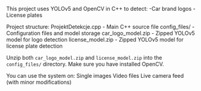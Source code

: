 This project uses YOLOv5 and OpenCV in C++ to detect:
-Car brand logos
-License plates

Project structure:
ProjektDetekcje.cpp - Main C++ source file
config_files/ - Configuration files and model storage
car_logo_model.zip - Zipped YOLOv5 model for logo detection
license_model.zip - Zipped YOLOv5 model for license plate detection

Unzip both `car_logo_model.zip` and `license_model.zip` into the `config_files/` directory.
Make sure you have installed OpenCV.

You can use the system on:
Single images
Video files
Live camera feed (with minor modifications)
